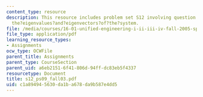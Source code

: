 ```yaml
---
content_type: resource
description: This resource includes problem set S12 involving question to find out
  the?eigenvalues?and?eigenvectors?of?the?system.
file: /media/courses/16-01-unified-engineering-i-ii-iii-iv-fall-2005-spring-2006/c1a894945630da1ba678da9b587e4dd5_s12_ps09_fall03.pdf
file_type: application/pdf
learning_resource_types:
- Assignments
ocw_type: OCWFile
parent_title: Assignments
parent_type: CourseSection
parent_uid: a6eb2151-6f41-806d-94ff-dc83eb5f4337
resourcetype: Document
title: s12_ps09_fall03.pdf
uid: c1a89494-5630-da1b-a678-da9b587e4dd5
---
```

